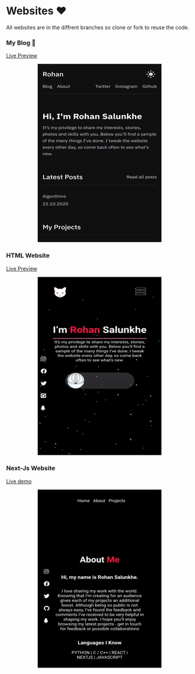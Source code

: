 
# Websites ❤

All websites are in the diffrent branches so clone or fork to reuse the code.


### My Blog 🤞
[Live Preview](https://rohan.ml)

<p align="center">
  <img src="portfolio.gif"/>
</p>

### HTML Website
[Live Preview](https://rohan.gq)

<p align="center">
  <img src="html.gif"/>
</p>

### Next-Js Website
[Live demo](https://nextjs.rohan.gq)

<p align="center">
  <img src="nextjs.gif"/>
</p>
